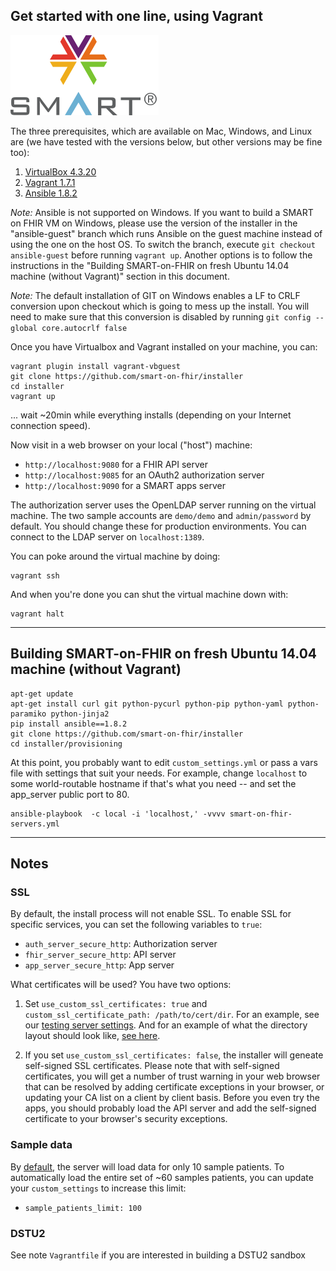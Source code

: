 ## Get started with one line, using Vagrant
![SMART Logo](smart-logo.png)


The three prerequisites, which are available on Mac, Windows, and Linux 
are (we have tested with the versions below, but other versions may be fine too):

1. [VirtualBox 4.3.20](https://www.virtualbox.org/wiki/Downloads)
2. [Vagrant 1.7.1](http://www.vagrantup.com/downloads)
3. [Ansible 1.8.2](http://docs.ansible.com/intro_installation.html)

*Note:* Ansible is not supported on Windows. If you want to build a SMART on FHIR VM on Windows,
please use the version of the installer in the "ansible-guest" branch which runs Ansible on the 
guest machine instead of using the one on the host OS. To switch the branch, execute
`git checkout ansible-guest` before running `vagrant up`. Another options is to follow the
instructions in the "Building SMART-on-FHIR on fresh Ubuntu 14.04 machine (without
Vagrant)" section in this document.

*Note:* The default installation of GIT on Windows enables a LF to CRLF conversion
upon checkout which is going to mess up the install. You will need to make sure that this
conversion is disabled by running `git config --global core.autocrlf false`

Once you have Virtualbox and Vagrant installed on your machine, you can:

```
vagrant plugin install vagrant-vbguest
git clone https://github.com/smart-on-fhir/installer
cd installer
vagrant up
```

... wait ~20min while everything installs (depending on your Internet connection speed).

Now visit in a web browser on your local ("host") machine:

 * `http://localhost:9080`  for a FHIR API server
 * `http://localhost:9085`  for an OAuth2 authorization server
 * `http://localhost:9090`  for a SMART apps server

The authorization server uses the OpenLDAP server running on the virtual machine. 
The two sample accounts are `demo/demo` and `admin/password` by default. You should change
these for production environments. You can connect to the LDAP server on `localhost:1389`.

You can poke around the virtual machine by doing:

```
vagrant ssh
```

And when you're done you can shut the virtual machine down with:

```
vagrant halt
```

---

## Building SMART-on-FHIR on fresh Ubuntu 14.04 machine (without Vagrant)

```
apt-get update
apt-get install curl git python-pycurl python-pip python-yaml python-paramiko python-jinja2
pip install ansible==1.8.2
git clone https://github.com/smart-on-fhir/installer
cd installer/provisioning
```

At this point, you probably want to edit `custom_settings.yml` or pass a
vars file with settings that suit your needs.  For example, change `localhost`
to some world-routable hostname if that's what you need -- and set the
app_server public port to 80.

```
ansible-playbook  -c local -i 'localhost,' -vvvv smart-on-fhir-servers.yml 
```

---

## Notes

### SSL
By default, the install process will not enable SSL. To enable SSL for specific services, you can set the following variables to `true`:

* `auth_server_secure_http`: Authorization server
* `fhir_server_secure_http`: API server
* `app_server_secure_http`: App server
 
What certificates will be used? You have two options:

1. Set `use_custom_ssl_certificates: true` and `custom_ssl_certificate_path: /path/to/cert/dir`. For an example, see our [testing server settings](provisioning/ci-server.yml#L5). And for an example of what the directory layout should look like, [see here](provisioning/examples/certificates).

2. If you set `use_custom_ssl_certificates: false`, the installer will geneate self-signed SSL certificates.
Please note that with self-signed certificates, you will get a number of trust warning in your
web browser that can be resolved by adding certificate exceptions in your browser, or updating your CA list on
a client by client basis. Before you even try the apps, you should probably load the
API server and add the self-signed certificate to your browser's security exceptions.

### Sample data
By [default](provisioning/roles/common/defaults/main.yml#L103), the server will load data for only 10 sample patients. To automatically load the entire set of ~60 samples patients, you can update your `custom_settings` to increase this limit:

* `sample_patients_limit: 100`

### DSTU2
See note `Vagrantfile` if you are interested in building a DSTU2 sandbox
